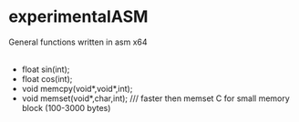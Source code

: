 # experimentalASM
General functions written in asm x64
<br><br>
<ul>
  <li> float sin(int);
  <li> float cos(int);
  <li> void memcpy(void*,void*,int);
  <li> void memset(void*,char,int); /// faster then memset C for small memory block (100-3000 bytes)
</ul>
